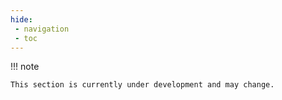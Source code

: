 ```yaml
---
hide:
 - navigation
 - toc
---
```


!!! note

    This section is currently under development and may change.

<style>
  .md-typeset h1,
  .md-content__button {
    display: none;
  }
</style>

<script src="https://d3js.org/d3.v4.min.js"></script>
<script src="https://zalando.github.io/tech-radar/release/radar-0.8.js"></script>
<svg id="radar" style="height: 1000px;"></svg>
<script>
fetch('./radar.json').then(function(response) {
  return response.json();
}).then(function(data) {
  radar_visualization({
    title: "Cartman Tech Radar",
    svg_id: "radar",
    date: data.date,
    colors: {
        background: "#fff",
        grid: "#bbb",
        inactive: "#ddd"
    },
    width: 1425,
    height: 1000,
    scale: 1.0,
    font_family: "Arial, Helvetica",
    print_layout: true,
    links_in_new_tabs: true,
    quadrants: [
      { name: "Languages & Frameworks" },
      { name: "Infrastructure & Tools" },
      { name: "Datastores & Data Management" },
      { name: "Platforms & Ecosystems" },
    ],
    rings: [
      { name: "ADOPT", color: "#5ba300" },
      { name: "TRIAL", color: "#009eb0" },
      { name: "ASSESS", color: "#c7ba00" },
      { name: "HOLD", color: "#e09b96" }
    ],
    entries: data.entries
  });
}).catch(function(err) {
  console.log('Error loading radar.json', err);
});
</script>
